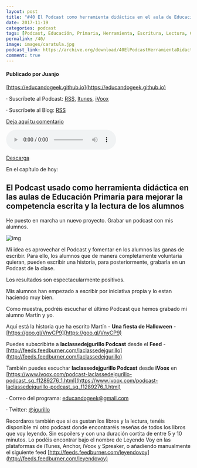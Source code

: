 ```yaml
---
layout: post
title: "#40 El Podcast como herramienta didáctica en el aula de Educación Primaria"
date: 2017-11-19
categories: podcast
tags: [Podcast, Educación, Primaria, Herramienta, Escritura, Lectura, Cuentos, Narraciones, Familia, Alumnos, laclassedejgurillo, Niños, Maestro ]
permalink: /40/
image: images/caratula.jpg
podcast_link: https://archive.org/download/40ElPodcastHerramientaDidacticaEnElAula/40-el-podcast-herramienta-didactica-en-el-aula.mp3
comment: true
---
```


#### Publicado por Juanjo

[https://educandogeek.github.io](https://educandogeek.github.io)

· Suscríbete al Podcast: [RSS](http://feeds.feedburner.com/educandogeek), [Itunes](https://itunes.apple.com/es/podcast/educando-geek/id1110060146?mt=2), [iVoox](https://www.ivoox.com/podcast-educando-geek_sq_f1289274_1.html)

· Suscríbete al Blog: [RSS](http://feeds.feedburner.com/educandogeekblog)

[Deja aquí tu comentario](https://educandogeek.github.io/40/)

<audio controls>
  <source src="{{ page.podcast_link }}" type="audio/mp3">
</audio>


[Descarga][Mp3]


En el capítulo de hoy:

## El Podcast usado como herramienta didáctica en las aulas de Educación Primaria para mejorar la competencia escrita y la lectura de los alumnos

He puesto en marcha un nuevo proyecto. Grabar un podcast con mis alumnos.

![img](https://i.imgur.com/0HW8fCS.jpg)



Mi idea es aprovechar el Podcast y fomentar en los alumnos las ganas de escribir. Para ello, los alumnos que de manera completamente voluntaria quieran, pueden escribir una historia, para posteriormente, grabarla en un Podcast de la clase.

Los resultados son espectacularmente positivos. 

Mis alumnos han empezado a escribir por iniciativa propia y lo estan haciendo muy bien.

Como muestra, podréis escuchar el último Podcast que hemos grabado mi alumno Martín y yo.

Aquí está la historia que ha escrito Martín - **Una fiesta de Halloween** - [https://goo.gl/VnyCP9](https://goo.gl/VnyCP9)

Puedes subscribirte a **laclassedejgurillo Podcast** desde el **Feed** - [http://feeds.feedburner.com/laclassedejgurillo](http://feeds.feedburner.com/laclassedejgurillo)

También puedes escuchar **laclassedejgurillo Podcast** desde **iVoox** en [https://www.ivoox.com/podcast-laclassedejgurillo-podcast_sq_f1289276_1.html](https://www.ivoox.com/podcast-laclassedejgurillo-podcast_sq_f1289276_1.html)

· Correo del programa: [educandogeek@gmail.com](mailto:educandogeek@gmail.com)

· Twitter: [@jgurillo](https://twitter.com/jgurillo)

Recordaros también que si os gustan los libros y la lectura, tenéis disponible mi otro podcast donde encontraréis reseñas de todos los libros que voy leyendo. Sin espoilers y con una duración cortita de entre 5 y 10 minutos. Lo podéis encontrar bajo el nombre de Leyendo Voy en las plataformas de iTunes, Anchor, iVoox y Spreaker, o añadiendo manualmente el siguiente feed [http://feeds.feedburner.com/leyendovoy](http://feeds.feedburner.com/leyendovoy)



[Mp3]: https://archive.org/download/40ElPodcastHerramientaDidacticaEnElAula/40-el-podcast-herramienta-didactica-en-el-aula.mp3
